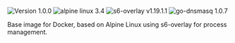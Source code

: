 ![Version 1.0.0](https://img.shields.io/badge/Version-1.0.0-brightgreen.svg) ![alpine linux 3.4](https://img.shields.io/badge/alpine%20linux-3.4-blue.svg) ![s6-overlay v1.19.1.1](https://img.shields.io/badge/s6--overlay-v1.19.1.1-blue.svg) ![go-dnsmasq 1.0.7](https://img.shields.io/badge/go--dnsmasq-1.0.7-blue.svg)

Base image for Docker, based on Alpine Linux using s6-overlay for process management.
